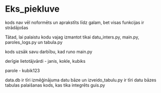 # Eks_piekluve

kods nav vēl noformēts un aprakstīts līdz galam, bet visas funkcijas ir strādājošas

Tātad, lai palaistu kodu vajag izmantot tikai datu_inters.py, main.py, paroles_logs.py un tabula.py

kods uzsāk savu darbību, kad runo main.py

derīgie lietotājvārdi - janis, kokle, kubiks

parole - kubik123

data.db ir tīri izmēģinājuma datu bāze un izveido_tabulu.py ir tīri datu bāzes tabulas palaišanas kods, kas tika integrēts guis.py


